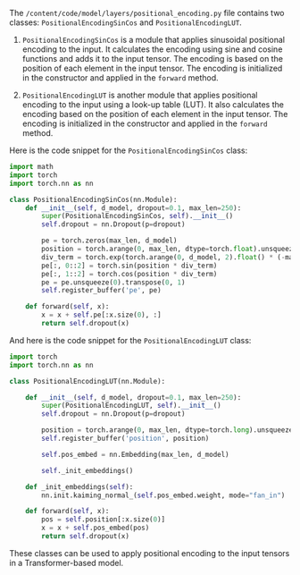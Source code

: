 The `/content/code/model/layers/positional_encoding.py` file contains two classes: `PositionalEncodingSinCos` and `PositionalEncodingLUT`. 

1. `PositionalEncodingSinCos` is a module that applies sinusoidal positional encoding to the input. It calculates the encoding using sine and cosine functions and adds it to the input tensor. The encoding is based on the position of each element in the input tensor. The encoding is initialized in the constructor and applied in the `forward` method.

2. `PositionalEncodingLUT` is another module that applies positional encoding to the input using a look-up table (LUT). It also calculates the encoding based on the position of each element in the input tensor. The encoding is initialized in the constructor and applied in the `forward` method.

Here is the code snippet for the `PositionalEncodingSinCos` class:

```python
import math
import torch
import torch.nn as nn

class PositionalEncodingSinCos(nn.Module):
    def __init__(self, d_model, dropout=0.1, max_len=250):
        super(PositionalEncodingSinCos, self).__init__()
        self.dropout = nn.Dropout(p=dropout)

        pe = torch.zeros(max_len, d_model)
        position = torch.arange(0, max_len, dtype=torch.float).unsqueeze(1)
        div_term = torch.exp(torch.arange(0, d_model, 2).float() * (-math.log(10000.0) / d_model))
        pe[:, 0::2] = torch.sin(position * div_term)
        pe[:, 1::2] = torch.cos(position * div_term)
        pe = pe.unsqueeze(0).transpose(0, 1)
        self.register_buffer('pe', pe)

    def forward(self, x):
        x = x + self.pe[:x.size(0), :]
        return self.dropout(x)
```

And here is the code snippet for the `PositionalEncodingLUT` class:

```python
import torch
import torch.nn as nn

class PositionalEncodingLUT(nn.Module):

    def __init__(self, d_model, dropout=0.1, max_len=250):
        super(PositionalEncodingLUT, self).__init__()
        self.dropout = nn.Dropout(p=dropout)

        position = torch.arange(0, max_len, dtype=torch.long).unsqueeze(1)
        self.register_buffer('position', position)

        self.pos_embed = nn.Embedding(max_len, d_model)

        self._init_embeddings()

    def _init_embeddings(self):
        nn.init.kaiming_normal_(self.pos_embed.weight, mode="fan_in")

    def forward(self, x):
        pos = self.position[:x.size(0)]
        x = x + self.pos_embed(pos)
        return self.dropout(x)
```

These classes can be used to apply positional encoding to the input tensors in a Transformer-based model.